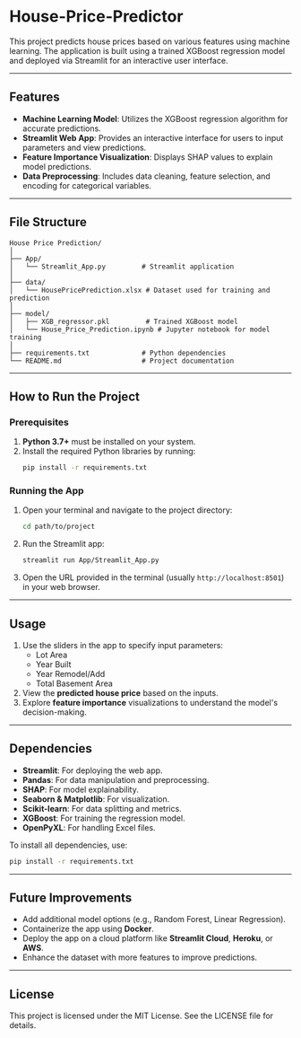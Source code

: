 # House-Price-Predictor
This project predicts house prices based on various features using machine learning. The application is built using a trained XGBoost regression model and deployed via Streamlit for an interactive user interface.

---

## Features
- **Machine Learning Model**: Utilizes the XGBoost regression algorithm for accurate predictions.
- **Streamlit Web App**: Provides an interactive interface for users to input parameters and view predictions.
- **Feature Importance Visualization**: Displays SHAP values to explain model predictions.
- **Data Preprocessing**: Includes data cleaning, feature selection, and encoding for categorical variables.

---

## File Structure
```
House Price Prediction/
│
├── App/
│   └── Streamlit_App.py         # Streamlit application
│
├── data/
│   └── HousePricePrediction.xlsx # Dataset used for training and prediction
│
├── model/
│   ├── XGB_regressor.pkl         # Trained XGBoost model
│   └── House_Price_Prediction.ipynb # Jupyter notebook for model training
│
├── requirements.txt             # Python dependencies
└── README.md                    # Project documentation
```

---

## How to Run the Project

### Prerequisites
1. **Python 3.7+** must be installed on your system.
2. Install the required Python libraries by running:
   ```bash
   pip install -r requirements.txt
   ```

### Running the App
1. Open your terminal and navigate to the project directory:
   ```bash
   cd path/to/project
   ```
2. Run the Streamlit app:
   ```bash
   streamlit run App/Streamlit_App.py
   ```
3. Open the URL provided in the terminal (usually `http://localhost:8501`) in your web browser.

---

## Usage
1. Use the sliders in the app to specify input parameters:
   - Lot Area
   - Year Built
   - Year Remodel/Add
   - Total Basement Area
2. View the **predicted house price** based on the inputs.
3. Explore **feature importance** visualizations to understand the model's decision-making.

---

## Dependencies
- **Streamlit**: For deploying the web app.
- **Pandas**: For data manipulation and preprocessing.
- **SHAP**: For model explainability.
- **Seaborn & Matplotlib**: For visualization.
- **Scikit-learn**: For data splitting and metrics.
- **XGBoost**: For training the regression model.
- **OpenPyXL**: For handling Excel files.

To install all dependencies, use:
```bash
pip install -r requirements.txt
```

---

## Future Improvements
- Add additional model options (e.g., Random Forest, Linear Regression).
- Containerize the app using **Docker**.
- Deploy the app on a cloud platform like **Streamlit Cloud**, **Heroku**, or **AWS**.
- Enhance the dataset with more features to improve predictions.

---

## License
This project is licensed under the MIT License. See the LICENSE file for details.
